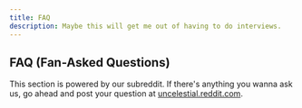 ```yaml
---
title: FAQ
description: Maybe this will get me out of having to do interviews. 
---
```


## FAQ (Fan-Asked Questions)

This section is powered by our subreddit. If there's anything you wanna ask us, go ahead and
post your question at [uncelestial.reddit.com](http://uncelestial.reddit.com).

<script src="http://www.reddit.com/r/uncelestial/hot/.embed?limit=5&t=all&expanded=1" type="text/javascript"></script>
